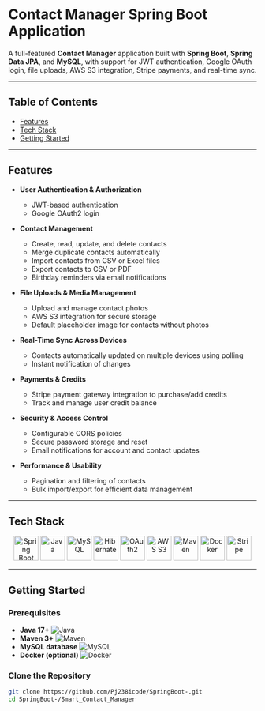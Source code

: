 # Contact Manager Spring Boot Application

A full-featured **Contact Manager** application built with **Spring Boot**, **Spring Data JPA**, and **MySQL**, with support for JWT authentication, Google OAuth login, file uploads, AWS S3 integration, Stripe payments, and real-time sync.

---

## Table of Contents

- [Features](#features)  
- [Tech Stack](#tech-stack)  
- [Getting Started](#getting-started)  

---

## Features

- **User Authentication & Authorization**  
  - JWT-based authentication  
  - Google OAuth2 login  

- **Contact Management**  
  - Create, read, update, and delete contacts  
  - Merge duplicate contacts automatically  
  - Import contacts from CSV or Excel files  
  - Export contacts to CSV or PDF  
  - Birthday reminders via email notifications  

- **File Uploads & Media Management**  
  - Upload and manage contact photos  
  - AWS S3 integration for secure storage  
  - Default placeholder image for contacts without photos  

- **Real-Time Sync Across Devices**  
  - Contacts automatically updated on multiple devices using polling  
  - Instant notification of changes  

- **Payments & Credits**  
  - Stripe payment gateway integration to purchase/add credits  
  - Track and manage user credit balance  

- **Security & Access Control**  
  - Configurable CORS policies  
  - Secure password storage and reset  
  - Email notifications for account and contact updates  

- **Performance & Usability**  
  - Pagination and filtering of contacts  
  - Bulk import/export for efficient data management  

---

## Tech Stack

<p align="center">
  <img src="https://img.icons8.com/color/48/000000/spring-logo.png" alt="Spring Boot" width="50" height="50"/> 
  <img src="https://img.icons8.com/color/48/000000/java-coffee-cup-logo.png" alt="Java" width="50" height="50"/>
  <img src="https://img.icons8.com/color/48/000000/mysql-logo.png" alt="MySQL" width="50" height="50"/>
  <img src="https://img.icons8.com/color/48/000000/hibernate.png" alt="Hibernate" width="50" height="50"/>
  <img src="https://img.icons8.com/color/48/000000/oauth.png" alt="OAuth2" width="50" height="50"/>
  <img src="https://img.icons8.com/color/48/000000/amazon-s3.png" alt="AWS S3" width="50" height="50"/>
  <img src="https://img.icons8.com/color/48/000000/maven.png" alt="Maven" width="50" height="50"/>
  <img src="https://img.icons8.com/color/48/000000/docker.png" alt="Docker" width="50" height="50"/>
  <img src="https://img.icons8.com/color/48/000000/stripe.png" alt="Stripe" width="50" height="50"/>
</p>

---

## Getting Started

### Prerequisites

- **Java 17+** ![Java](https://img.icons8.com/color/24/000000/java-coffee-cup-logo.png)  
- **Maven 3+** ![Maven](https://img.icons8.com/color/24/000000/maven.png)  
- **MySQL database** ![MySQL](https://img.icons8.com/color/24/000000/mysql-logo.png)  
- **Docker (optional)** ![Docker](https://img.icons8.com/color/24/000000/docker.png)  

### Clone the Repository

```bash
git clone https://github.com/Pj238icode/SpringBoot-.git
cd SpringBoot-/Smart_Contact_Manager


